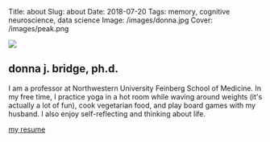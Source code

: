 Title: about
Slug: about
Date: 2018-07-20
Tags: memory, cognitive neuroscience, data science
Image: /images/donna.jpg
Cover: /images/peak.png

<div class="clearfix">
<div class="column left_pic">
<img class="icon" src='/images/donna.jpg'>
</div>
<div class="column right_pic">

<h2>donna j. bridge, ph.d.</h2>
<p>

I am a professor at Northwestern University Feinberg School of Medicine. In my free time, I practice yoga in a hot room while waving around weights (it's actually a lot of fun), cook vegetarian food, and play board games with my husband. I also enjoy self-reflecting and thinking about life.
</p>
<a href = "/pdfs/donna_resume.pdf" target="_blank"> my resume </a>
</div>
</div>
